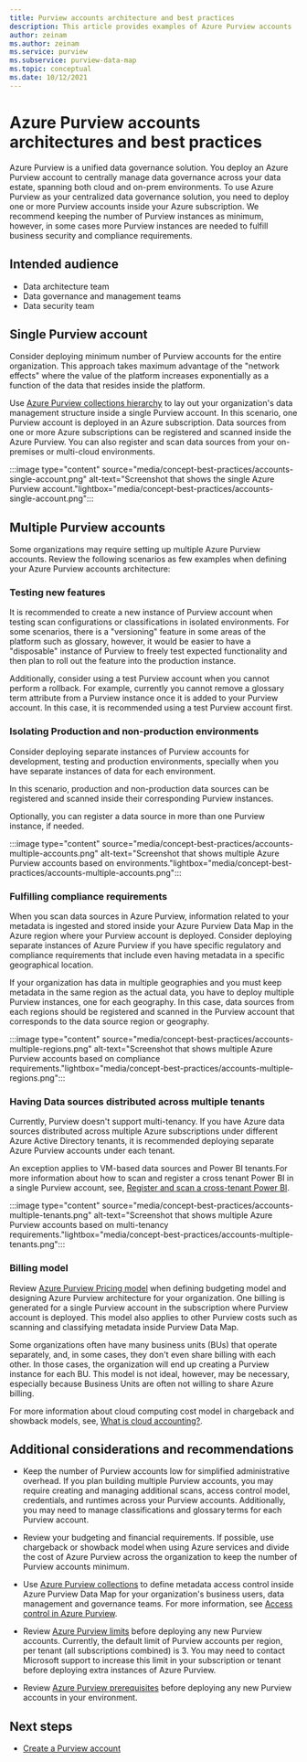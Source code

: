 ```yaml
---
title: Purview accounts architecture and best practices
description: This article provides examples of Azure Purview accounts  architectures and describes best practices.
author: zeinam
ms.author: zeinam
ms.service: purview
ms.subservice: purview-data-map
ms.topic: conceptual
ms.date: 10/12/2021
---
```


# Azure Purview accounts architectures and best practices  

Azure Purview is a unified data governance solution. You deploy an Azure Purview account to centrally manage data governance across your data estate, spanning both cloud and on-prem environments. To use Azure Purview as your centralized data governance solution, you need to deploy one or more Purview accounts inside your Azure subscription. We recommend keeping the number of Purview instances as minimum, however, in some cases more Purview instances are needed to fulfill business security and compliance requirements.

## Intended audience

- Data architecture team
- Data governance and management teams
- Data security team

## Single Purview account

Consider deploying minimum number of Purview accounts for the entire organization. This approach takes maximum advantage of the "network effects" where the value of the platform increases exponentially as a function of the data that resides inside the platform. 

Use [Azure Purview collections hierarchy](./concept-best-practices-collections.md) to lay out your organization's data management structure inside a single Purview account. In this scenario, one Purview account is deployed in an Azure subscription. Data sources from one or more Azure subscriptions can be registered and scanned inside the Azure Purview. You can also register and scan data sources from your on-premises or multi-cloud environments.

:::image type="content" source="media/concept-best-practices/accounts-single-account.png" alt-text="Screenshot that shows the single Azure Purview account."lightbox="media/concept-best-practices/accounts-single-account.png":::

## Multiple Purview accounts

Some organizations may require setting up multiple Azure Purview accounts. Review the following scenarios as few examples when defining your Azure Purview accounts architecture:  

### Testing new features 

It is recommended to create a new instance of Purview account when testing scan configurations or classifications in isolated environments. For some scenarios, there is a "versioning" feature in some areas of the platform such as glossary, however, it would be easier to have a "disposable" instance of Purview to freely test expected functionality and then plan to roll out the feature into the production instance.  

Additionally, consider using a test Purview account when you cannot perform a rollback. For example, currently you cannot remove a glossary term attribute from a Purview instance once it is added to your Purview account. In this case, it is recommended using a test Purview account first.
 
### Isolating Production and non-production environments 

Consider deploying separate instances of Purview accounts for development, testing and production environments, specially when you have separate instances of data for each environment.  

In this scenario, production and non-production data sources can be registered and scanned inside their corresponding Purview instances.

Optionally, you can register a data source in more than one Purview instance, if needed.

:::image type="content" source="media/concept-best-practices/accounts-multiple-accounts.png" alt-text="Screenshot that shows multiple Azure Purview accounts based on environments."lightbox="media/concept-best-practices/accounts-multiple-accounts.png":::

### Fulfilling compliance requirements  

When you scan data sources in Azure Purview, information related to your metadata is ingested and stored inside your Azure Purview Data Map in the Azure region where your Purview account is deployed. Consider deploying separate instances of Azure Purview if you have specific regulatory and compliance requirements that include even having metadata in a specific geographical location.  

If your organization has data in multiple geographies and you must keep metadata in the same region as the actual data, you have to deploy multiple Purview instances, one for each geography. In this case, data sources from each regions should be registered and scanned in the Purview account that corresponds to the data source region or geography.

:::image type="content" source="media/concept-best-practices/accounts-multiple-regions.png" alt-text="Screenshot that shows multiple Azure Purview accounts based on compliance requirements."lightbox="media/concept-best-practices/accounts-multiple-regions.png":::

### Having Data sources distributed across multiple tenants  

Currently, Purview doesn't support multi-tenancy. If you have Azure data sources distributed across multiple Azure subscriptions under different Azure Active Directory tenants, it is recommended deploying separate Azure Purview accounts under each tenant. 

An exception applies to VM-based data sources and Power BI tenants.For more information about how to scan and register a cross tenant Power BI in a single Purview account, see, [Register and scan a cross-tenant Power BI](./register-scan-power-bi-tenant.md). 

:::image type="content" source="media/concept-best-practices/accounts-multiple-tenants.png" alt-text="Screenshot that shows multiple Azure Purview accounts based on multi-tenancy requirements."lightbox="media/concept-best-practices/accounts-multiple-tenants.png"::: 

### Billing model 

Review [Azure Purview Pricing model](https://azure.microsoft.com/pricing/details/azure-purview) when defining budgeting model and designing Azure Purview architecture for your organization. One billing is generated for a single Purview account in the subscription where Purview account is deployed. This model also applies to other Purview costs such as scanning and classifying metadata inside Purview Data Map.

Some organizations often have many business units (BUs) that operate separately, and, in some cases, they don't even share billing with each other. In those cases, the organization will end up creating a Purview instance for each BU. This model is not ideal, however, may be necessary, especially because Business Units are often not willing to share Azure billing. 

For more information about cloud computing cost model in chargeback and showback models, see, [What is cloud accounting?](/azure/cloud-adoption-framework/strategy/cloud-accounting).  

## Additional considerations and recommendations 

- Keep the number of Purview accounts low for simplified administrative overhead. If you plan building multiple Purview accounts, you may require creating and managing additional scans, access control model, credentials, and runtimes across your Purview accounts. Additionally, you may need to manage classifications and glossary terms for each Purview account.

- Review your budgeting and financial requirements. If possible, use chargeback or showback model when using Azure services and divide the cost of Azure Purview across the organization to keep the number of Purview accounts minimum. 

- Use [Azure Purview collections](concept-best-practices-collections.md) to define metadata access control inside Azure Purview Data Map for your organization's business users, data management and governance teams. For more information, see [Access control in Azure Purview](./catalog-permissions.md).

- Review [Azure Purview limits](./how-to-manage-quotas.md#azure-purview-limits) before deploying any new Purview accounts. Currently, the default limit of Purview accounts per region, per tenant (all subscriptions combined) is 3. You may need to contact Microsoft support to increase this limit in your subscription or tenant before deploying extra instances of Azure Purview.  

- Review [Azure Purview prerequisites](./create-catalog-portal.md#prerequisites) before deploying any new Purview accounts in your environment.
  
## Next steps
-  [Create a Purview account](./create-catalog-portal.md)
